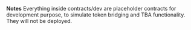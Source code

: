 **Notes**
Everything inside contracts/dev are placeholder contracts for development purpose, to simulate token bridging and TBA functionality. They will not be deployed.
